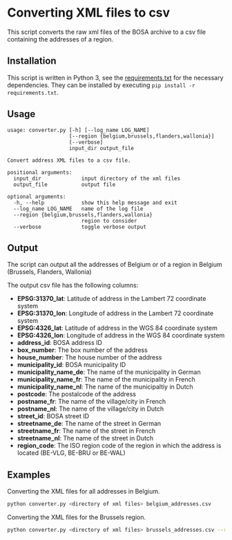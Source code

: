 # Converting XML files to csv
This script converts the raw xml files of the BOSA archive to a csv file containing the addresses of a region.

## Installation
This script is written in Python 3, see the [requirements.txt](../requirements.txt) for the necessary dependencies. They can be installed by executing `pip install -r requirements.txt`.

## Usage
```
usage: converter.py [-h] [--log_name LOG_NAME]
                    [--region {belgium,brussels,flanders,wallonia}]
                    [--verbose]
                    input_dir output_file

Convert address XML files to a csv file.

positional arguments:
  input_dir             input directory of the xml files
  output_file           output file

optional arguments:
  -h, --help            show this help message and exit
  --log_name LOG_NAME   name of the log file
  --region {belgium,brussels,flanders,wallonia}
                        region to consider
  --verbose             toggle verbose output
```

## Output
The script can output all the addresses of Belgium or of a region in Belgium (Brussels, Flanders, Wallonia)

The output csv file has the following columns:
* **EPSG:31370_lat**: Latitude of address in the Lambert 72 coordinate system
* **EPSG:31370_lon**: Longitude of address in the Lambert 72 coordinate system
* **EPSG:4326_lat**: Latitude of address in the WGS 84 coordinate system
* **EPSG:4326_lon**: Longitude of address in the WGS 84 coordinate system
* **address_id**: BOSA address ID
* **box_number**: The box number of the address
* **house_number**: The house number of the address
* **municipality_id**: BOSA municipality ID
* **municipality_name_de**: The name of the municipality in German
* **municipality_name_fr**: The name of the municipality in French
* **municipality_name_nl**: The name of the municipaltiy in Dutch
* **postcode**: The postalcode of the address
* **postname_fr**: The name of the village/city in French
* **postname_nl**: The name of the village/city in Dutch
* **street_id**: BOSA street ID
* **streetname_de**: The name of the street in German
* **streetname_fr**: The name of the street in French
* **streetname_nl**: The name of the street in Dutch
* **region_code**: The ISO region code of the region in which the address is located (BE-VLG, BE-BRU or BE-WAL)


## Examples
Converting the XML files for all addresses in Belgium.
```bash
python converter.py <directory of xml files> belgium_addresses.csv 
```

Converting the XML files for the Brussels region.
```bash
python converter.py <directory of xml files> brussels_addresses.csv --region brussels
```